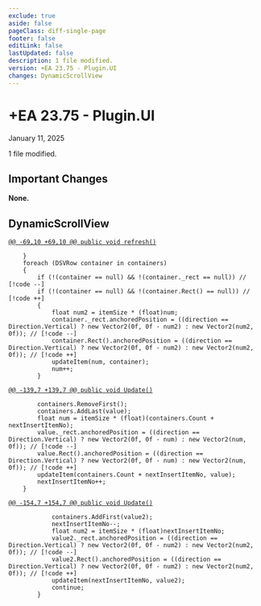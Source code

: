 ```yaml
---
exclude: true
aside: false
pageClass: diff-single-page
footer: false
editLink: false
lastUpdated: false
description: 1 file modified.
version: +EA 23.75 - Plugin.UI
changes: DynamicScrollView
---
```


# +EA 23.75 - Plugin.UI

January 11, 2025

1 file modified.

## Important Changes

**None.**
## DynamicScrollView

[`@@ -69,10 +69,10 @@ public void refresh()`](https://github.com/Elin-Modding-Resources/Elin-Decompiled/blob/f206423a2b64a5f3b9c614df57fed9a90276772d/Elin/Plugins.UI/Mosframe/DynamicScrollView.cs#L69-L78)
```cs:line-numbers=69
	}
	foreach (DSVRow container in containers)
	{
		if (!(container == null) && !(container._rect == null)) // [!code --]
		if (!(container == null) && !(container.Rect() == null)) // [!code ++]
		{
			float num2 = itemSize * (float)num;
			container._rect.anchoredPosition = ((direction == Direction.Vertical) ? new Vector2(0f, 0f - num2) : new Vector2(num2, 0f)); // [!code --]
			container.Rect().anchoredPosition = ((direction == Direction.Vertical) ? new Vector2(0f, 0f - num2) : new Vector2(num2, 0f)); // [!code ++]
			updateItem(num, container);
			num++;
		}
```

[`@@ -139,7 +139,7 @@ public void Update()`](https://github.com/Elin-Modding-Resources/Elin-Decompiled/blob/f206423a2b64a5f3b9c614df57fed9a90276772d/Elin/Plugins.UI/Mosframe/DynamicScrollView.cs#L139-L145)
```cs:line-numbers=139
		containers.RemoveFirst();
		containers.AddLast(value);
		float num = itemSize * (float)(containers.Count + nextInsertItemNo);
		value._rect.anchoredPosition = ((direction == Direction.Vertical) ? new Vector2(0f, 0f - num) : new Vector2(num, 0f)); // [!code --]
		value.Rect().anchoredPosition = ((direction == Direction.Vertical) ? new Vector2(0f, 0f - num) : new Vector2(num, 0f)); // [!code ++]
		updateItem(containers.Count + nextInsertItemNo, value);
		nextInsertItemNo++;
	}
```

[`@@ -154,7 +154,7 @@ public void Update()`](https://github.com/Elin-Modding-Resources/Elin-Decompiled/blob/f206423a2b64a5f3b9c614df57fed9a90276772d/Elin/Plugins.UI/Mosframe/DynamicScrollView.cs#L154-L160)
```cs:line-numbers=154
			containers.AddFirst(value2);
			nextInsertItemNo--;
			float num2 = itemSize * (float)nextInsertItemNo;
			value2._rect.anchoredPosition = ((direction == Direction.Vertical) ? new Vector2(0f, 0f - num2) : new Vector2(num2, 0f)); // [!code --]
			value2.Rect().anchoredPosition = ((direction == Direction.Vertical) ? new Vector2(0f, 0f - num2) : new Vector2(num2, 0f)); // [!code ++]
			updateItem(nextInsertItemNo, value2);
			continue;
		}
```
